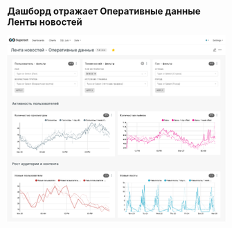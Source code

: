## Дашборд отражает Оперативные данные Ленты новостей

<p align="center">
  <img src="https://github.com/mynameis-nikita/superset_dashboards/blob/main/feed_operative/feed_operative.png" width="850" title="retro">  
</p>

